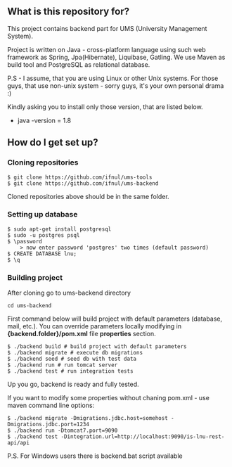 ## What is this repository for?

This project contains backend part for UMS (University Management System).

Project is written on Java - cross-platform language using such web framework as Spring, Jpa(Hibernate), Liquibase, Gatling. We use Maven as build tool and PostgreSQL as relational database.

P.S - I assume, that you are using Linux or other Unix systems. For those guys, that use non-unix system - sorry guys, it's your own personal drama :)

Kindly asking you to install only those version, that are listed below.

* java -version = 1.8

## How do I get set up?

### Cloning repositories

```
$ git clone https://github.com/ifnul/ums-tools
$ git clone https://github.com/ifnul/ums-backend
```

Cloned repositories above should be in the same folder.

### Setting up database

```
$ sudo apt-get install postgresql
$ sudo -u postgres psql
$ \password
	> now enter password 'postgres' two times (default password)
$ CREATE DATABASE lnu;
$ \q
```

### Building project

After cloning go to ums-backend directory

```
cd ums-backend
```

First command below will build project with default parameters (database, mail, etc.). 
You can override parameters locally modifying in **{backend.folder}/pom.xml** file **properties** section.

```
$ ./backend build # build project with default parameters
$ ./backend migrate # execute db migrations
$ ./backend seed # seed db with test data
$ ./backend run # run tomcat server 
$ ./backend test # run integration tests 
```
Up you go, backend is ready and fully tested.

If you want to modify some properties without chaning pom.xml - use maven command line options: 

```
$ ./backend migrate -Dmigrations.jdbc.host=somehost -Dmigrations.jdbc.port=1234
$ ./backend run -Dtomcat7.port=9090
$ ./backend test -Dintegration.url=http://localhost:9090/is-lnu-rest-api/api
```

P.S. For Windows users there is backend.bat script available